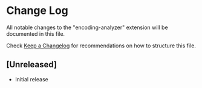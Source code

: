 # Change Log

All notable changes to the "encoding-analyzer" extension will be documented in this file.

Check [Keep a Changelog](http://keepachangelog.com/) for recommendations on how to structure this file.

## [Unreleased]

- Initial release